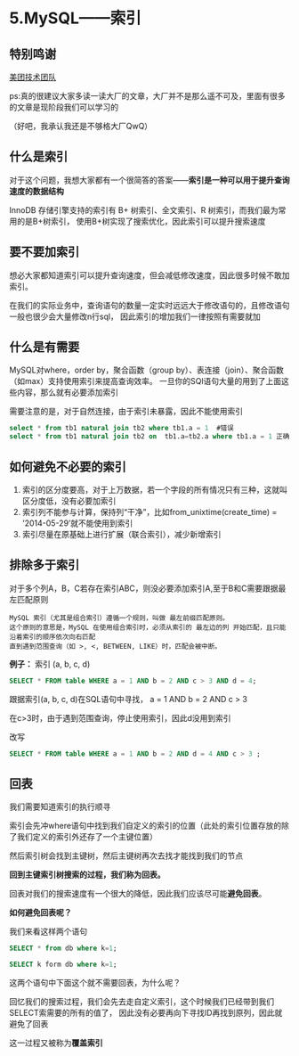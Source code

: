# 5.MySQL——索引

## 特别鸣谢

[美团技术团队](https://tech.meituan.com/2022/04/21/slow-query-optimized-advice-driven-by-cost-model.html)


ps:真的很建议大家多读一读大厂的文章，大厂并不是那么遥不可及，里面有很多的文章是现阶段我们可以学习的

（好吧，我承认我还是不够格大厂QwQ）

## 什么是索引

对于这个问题，我想大家都有一个很简答的答案——**索引是一种可以用于提升查询速度的数据结构**

InnoDB 存储引擎支持的索引有 B+ 树索引、全文索引、R 树索引，而我们最为常用的是B+树索引，
使用B+树实现了搜索优化，因此索引可以提升搜索速度

## 要不要加索引

想必大家都知道索引可以提升查询速度，但会减低修改速度，因此很多时候不敢加索引。

在我们的实际业务中，查询语句的数量一定实时远远大于修改语句的，且修改语句一般也很少会大量修改n行sql，
因此索引的增加我们一律按照有需要就加

## 什么是有需要
MySQL对where，order by，聚合函数（group by）、表连接（join）、聚合函数（如max）支持使用索引来提高查询效率。
一旦你的SQl语句大量的用到了上面这些内容，那么就有必要添加索引

需要注意的是，对于自然连接，由于索引未暴露，因此不能使用索引

```sql
select * from tb1 natural join tb2 where tb1.a = 1  #错误
select * from tb1 natural join tb2 on  tb1.a=tb2.a where tb1.a = 1 正确，使用了索引a
```

## 如何避免不必要的索引

1. 索引的区分度要高，对于上万数据，若一个字段的所有情况只有三种，这就叫区分度低，没有必要加索引
2. 索引列不能参与计算，保持列“干净”，比如from_unixtime(create_time) = ’2014-05-29’就不能使用到索引
3. 索引尽量在原基础上进行扩展（联合索引），减少新增索引

## 排除多于索引
对于多个列A，B，C若存在索引ABC，则没必要添加索引A,至于B和C需要跟据最左匹配原则

```text
MySQL 索引（尤其是组合索引）遵循一个规则，叫做 最左前缀匹配原则。
这个原则的意思是，MySQL 在使用组合索引时，必须从索引的 最左边的列 开始匹配，且只能沿着索引的顺序依次向右匹配
直到遇到范围查询（如 >, <, BETWEEN, LIKE）时，匹配会被中断。
```

**例子：**
索引 (a, b, c, d)

```sql
SELECT * FROM table WHERE a = 1 AND b = 2 AND c > 3 AND d = 4;
```
跟据索引(a, b, c, d)在SQL语句中寻找， a = 1 AND b = 2 AND c > 3

在c>3时，由于遇到范围查询，停止使用索引，因此d没用到索引

改写

```sql
SELECT * FROM table WHERE a = 1 AND b = 2 AND d = 4 AND c > 3 ;
```
## 回表

我们需要知道索引的执行顺寻

索引会先冲where语句中找到我们自定义的索引的位置（此处的索引位置存放的除了我们定义的索引外还存了一个主键位置）

然后索引树会找到主键树，然后主键树再次去找才能找到我们的节点


**回到主键索引树搜索的过程，我们称为回表。**

回表对我们的搜索速度有一个很大的降低，因此我们应该尽可能**避免回表**。

**如何避免回表呢？**

我们来看这样两个语句
```sql
SELECT * from db where k=1;

SELECT k form db where k=1;
```

这两个语句中下面这个就不需要回表，为什么呢？

回忆我们的搜索过程，我们会先去走自定义索引，这个时候我们已经带到我们SELECT索需要的所有的值了，
因此没有必要再向下寻找ID再找到原列，因此就避免了回表

这一过程又被称为**覆盖索引**
